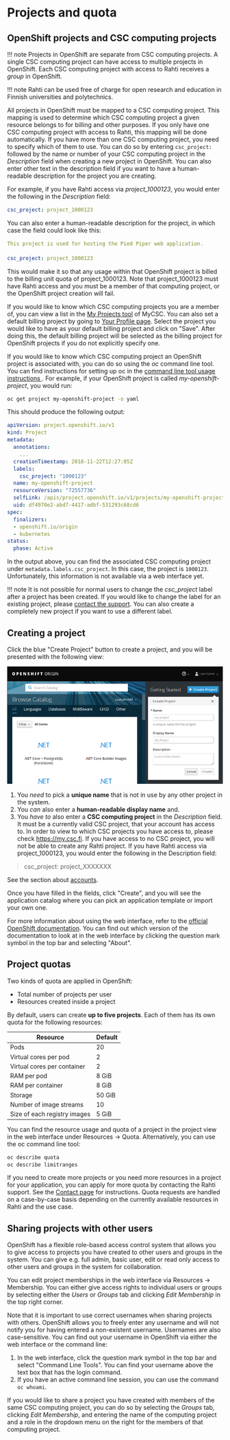 # Projects and quota

## OpenShift projects and CSC computing projects

!!! note
    Projects in OpenShift are separate from CSC computing projects. A single CSC
    computing project can have access to multiple projects in OpenShift.
    Each CSC computing project with access to Rahti receives a *group* in
    OpenShift.

!!! note
    Rahti can be used free of charge for open research and
    education in Finnish universities and polytechnics.

All projects in OpenShift must be mapped to a CSC computing project. This
mapping is used to determine which CSC computing project a given resource
belongs to for billing and other purposes. If you only have one CSC computing
project with access to Rahti, this mapping will be done 
automatically. If you have more than one CSC computing project, you need to
specify which of them to use. You can do so by entering `csc_project:` followed
by the name or number of your CSC computing project in the _Description_ field
when creating a new project in OpenShift. You can also enter other text in the
description field if you want to have a human-readable description for
the project you are creating.

For example, if you have Rahti access via *project_1000123*, you would
enter the following in the _Description_ field:

```yaml
csc_project: project_1000123
```

You can also enter a human-readable description for the project, in which case
the field could look like this:

```yaml
This project is used for hosting the Pied Piper web application.

csc_project: project_1000123
```

This would make it so that any usage within that OpenShift project is billed
to the billing unit quota of project_1000123. Note that project_1000123 must
have Rahti access and you must be a member of that computing project,
or the OpenShift project creation will fail.

If you would like to know which CSC computing projects you are a member of, you
can view a list in the [My Projects
tool](https://my.csc.fi/myProjects) of MyCSC. You can also set a default 
billing project by going to [Your Profile page](https://my.csc.fi/myProfile). 
Select the project you would like to have as your default billing project and
click on "Save". After doing this, the default billing project
will be selected as the billing project for OpenShift projects if you do not
explicitly specify one.

If you would like to know which CSC computing project an OpenShift project is
associated with, you can do so using the _oc_ command line tool. You can find
instructions for setting up oc in the [command line tool usage
instructions ](/cloud/rahti/usage/cli). For example, if your OpenShift project is called
*my-openshift-project*, you would run:

```bash
oc get project my-openshift-project -o yaml
```

This should produce the following output:

```yaml
apiVersion: project.openshift.io/v1
kind: Project
metadata:
  annotations:
    ...
  creationTimestamp: 2018-11-22T12:27:05Z
  labels:
    csc_project: "1000123"
  name: my-openshift-project
  resourceVersion: "72557736"
  selfLink: /apis/project.openshift.io/v1/projects/my-openshift-project
  uid: df4970e2-abd7-4417-adbf-531293c68cd6
spec:
  finalizers:
  - openshift.io/origin
  - kubernetes
status:
  phase: Active
```

In the output above, you can find the associated CSC computing project under
`metadata.labels.csc_project`. In this case, the project is `1000123`.
Unfortunately, this information is not available via a web interface yet.

!!! note
    It is not possible for normal users to change the *csc_project* label
    after a project has been created. If you would like to change the label for
    an existing project, please [contact the support](/support/contact/). You can also create
    a completely new project if you want to use a different label.

## Creating a project

Click the blue "Create Project" button to create a project, and you will be
presented with the following view:

![OpenShift new project dialog](img/new_project_dialog_3.7.png)

1. You *need* to pick a **unique name** that is not in use by any other project
in the system.
1. You *can* also enter a **human-readable display name** and.
1. You *have to* also enter a **CSC computing project** in the _Description_ field. It must be a currently valid CSC project, that your account has access to. In order to view to which CSC projects you have access to, please check <https://my.csc.fi>. If you have access to no CSC project, you will not be able to create any Rahti project. If you have Rahti access via project_1000123, you would enter the following in the Description field:

> csc_project: project_XXXXXXX

See the section about [accounts](/accounts/).

Once you have filled in the fields, click "Create", and you will see the application
catalog where you can pick an application template or import your
own one.

For more information about using the web interface, refer to the
[official OpenShift documentation](https://docs.okd.io/). You can find
out which version of the documentation to look at in the web interface by
clicking the question mark symbol in the top bar and selecting "About".

## Project quotas

Two kinds of quota are applied in OpenShift:

* Total number of projects per user
* Resources created inside a project

By default, users can create **up to five projects**. Each of them has its
own quota for the following resources:

| Resource                         | Default |
|----------------------------------|---------|
| Pods                             | 20      |
| Virtual cores per pod            | 2       |
| Virtual cores per container      | 2       |
| RAM per pod                      | 8 GiB   |
| RAM per container                | 8 GiB   |
| Storage                          | 50 GiB  |
| Number of image streams          | 10      |
| Size of each registry images     | 5 GiB   |

You can find the resource usage and quota of a project in the project view in
the web interface under Resources -> Quota. Alternatively, you can use the oc
command line tool:

```bash
oc describe quota
oc describe limitranges
```

If you need to create more projects or you need more resources in a project for
your application, you can apply for more quota by contacting the Rahti
support. See the [Contact page](/support/contact/) for instructions. Quota requests are
handled on a case-by-case basis depending on the currently available resources
in Rahti and the use case.

## Sharing projects with other users

OpenShift has a flexible role-based access control system that allows you to
give access to projects you have created to other users and groups in the system.
You can give e.g. full admin, basic user, edit or read only access to other
users and groups in the system for collaboration.

You can edit project memberships in the web interface via Resources ->
Membership. You can either give access rights to individual users or groups by
selecting either the _Users_ or _Groups_ tab and clicking _Edit Membership_ in the
top right corner.

Note that it is important to use correct usernames when sharing projects
with others. OpenShift allows you to freely enter any username and will not notify
you for having entered a non-existent username. Usernames are also case-sensitive. 
You can find out your username in OpenShift via either the
web interface or the command line:

1. In the web interface, click the question mark symbol in the top bar and
   select "Command Line Tools". You can find your username above the text box
   that has the login command.
2. If you have an active command line session, you can use the command `oc whoami`.

If you would like to share a project you have created with members of the same CSC
computing project, you can do so by selecting the _Groups_ tab, clicking _Edit
Membership_, and entering the name of the computing project and a role in the
dropdown menu on the right for the members of that computing project.
